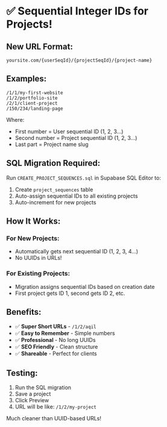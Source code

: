 # ✅ Sequential Integer IDs for Projects!

## New URL Format:
```
yoursite.com/{userSeqId}/{projectSeqId}/{project-name}
```

## Examples:
```
/1/1/my-first-website
/1/2/portfolio-site  
/2/1/client-project
/150/234/landing-page
```

Where:
- First number = User sequential ID (1, 2, 3...)
- Second number = Project sequential ID (1, 2, 3...)
- Last part = Project name slug

## SQL Migration Required:

Run `CREATE_PROJECT_SEQUENCES.sql` in Supabase SQL Editor to:
1. Create `project_sequences` table
2. Auto-assign sequential IDs to all existing projects
3. Auto-increment for new projects

## How It Works:

### For New Projects:
- Automatically gets next sequential ID (1, 2, 3, 4...)
- No UUIDs in URLs!

### For Existing Projects:
- Migration assigns sequential IDs based on creation date
- First project gets ID 1, second gets ID 2, etc.

## Benefits:
- ✅ **Super Short URLs** - `/1/2/aqil`
- ✅ **Easy to Remember** - Simple numbers
- ✅ **Professional** - No long UUIDs
- ✅ **SEO Friendly** - Clean structure
- ✅ **Shareable** - Perfect for clients

## Testing:
1. Run the SQL migration
2. Save a project
3. Click Preview
4. URL will be like: `/1/2/my-project`

Much cleaner than UUID-based URLs!
